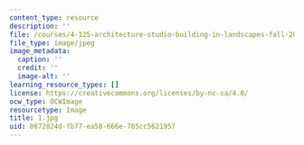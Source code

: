 ```yaml
---
content_type: resource
description: ''
file: /courses/4-125-architecture-studio-building-in-landscapes-fall-2002/0872824dfb77ea58666e785cc5621957_1.jpg
file_type: image/jpeg
image_metadata:
  caption: ''
  credit: ''
  image-alt: ''
learning_resource_types: []
license: https://creativecommons.org/licenses/by-nc-sa/4.0/
ocw_type: OCWImage
resourcetype: Image
title: 1.jpg
uid: 0872824d-fb77-ea58-666e-785cc5621957
---
```

